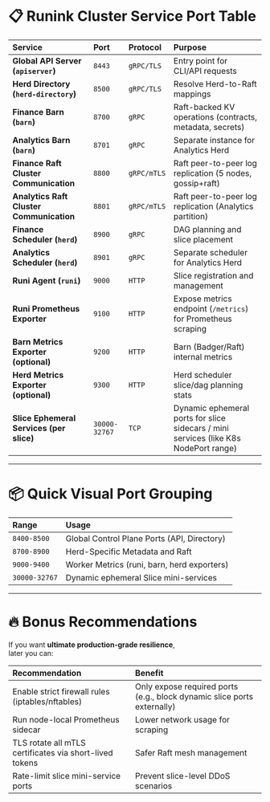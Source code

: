 # 📋 Runink Cluster Service Port Table

| Service | Port | Protocol | Purpose |
|:--------|:-----|:---------|:--------|
| **Global API Server (`apiserver`)** | `8443` | `gRPC/TLS` | Entry point for CLI/API requests |
| **Herd Directory (`herd-directory`)** | `8500` | `gRPC/TLS` | Resolve Herd-to-Raft mappings |
| **Finance Barn (`barn`)** | `8700` | `gRPC` | Raft-backed KV operations (contracts, metadata, secrets) |
| **Analytics Barn (`barn`)** | `8701` | `gRPC` | Separate instance for Analytics Herd |
| **Finance Raft Cluster Communication** | `8800` | `gRPC/mTLS` | Raft peer-to-peer log replication (5 nodes, gossip+raft) |
| **Analytics Raft Cluster Communication** | `8801` | `gRPC/mTLS` | Raft peer-to-peer log replication (Analytics partition) |
| **Finance Scheduler (`herd`)** | `8900` | `gRPC` | DAG planning and slice placement |
| **Analytics Scheduler (`herd`)** | `8901` | `gRPC` | Separate scheduler for Analytics Herd |
| **Runi Agent (`runi`)** | `9000` | `HTTP` | Slice registration and management |
| **Runi Prometheus Exporter** | `9100` | `HTTP` | Expose metrics endpoint (`/metrics`) for Prometheus scraping |
| **Barn Metrics Exporter (optional)** | `9200` | `HTTP` | Barn (Badger/Raft) internal metrics |
| **Herd Metrics Exporter (optional)** | `9300` | `HTTP` | Herd scheduler slice/dag planning stats |
| **Slice Ephemeral Services (per slice)** | `30000-32767` | `TCP` | Dynamic ephemeral ports for slice sidecars / mini services (like K8s NodePort range) |

---

# 📦 Quick Visual Port Grouping

| Range | Usage |
|:------|:------|
| `8400-8500` | Global Control Plane Ports (API, Directory) |
| `8700-8900` | Herd-Specific Metadata and Raft |
| `9000-9400` | Worker Metrics (runi, barn, herd exporters) |
| `30000-32767` | Dynamic ephemeral Slice mini-services |

---

# 🔥 Bonus Recommendations

If you want **ultimate production-grade resilience**,  
later you can:

| Recommendation | Benefit |
|:---------------|:--------|
| Enable strict firewall rules (iptables/nftables) | Only expose required ports (e.g., block dynamic slice ports externally) |
| Run node-local Prometheus sidecar | Lower network usage for scraping |
| TLS rotate all mTLS certificates via short-lived tokens | Safer Raft mesh management |
| Rate-limit slice mini-service ports | Prevent slice-level DDoS scenarios |

